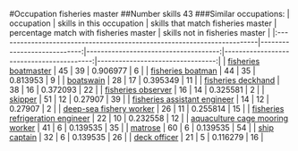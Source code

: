 #Occupation fisheries master
##Number skills 43
###Similar occupations:
| occupation                                                              |   skills in this occupation |   skills that match fisheries master |   percentage match with fisheries master |   skills not in fisheries master |
|:------------------------------------------------------------------------|----------------------------:|-------------------------------------:|-----------------------------------------:|---------------------------------:|
| [fisheries boatmaster](fisheries_boatmaster.md)                         |                          45 |                                   39 |                                 0.906977 |                                6 |
| [fisheries boatman](fisheries_boatman.md)                               |                          44 |                                   35 |                                 0.813953 |                                9 |
| [boatswain](boatswain.md)                                               |                          28 |                                   17 |                                 0.395349 |                               11 |
| [fisheries deckhand](fisheries_deckhand.md)                             |                          38 |                                   16 |                                 0.372093 |                               22 |
| [fisheries observer](fisheries_observer.md)                             |                          16 |                                   14 |                                 0.325581 |                                2 |
| [skipper](skipper.md)                                                   |                          51 |                                   12 |                                 0.27907  |                               39 |
| [fisheries assistant engineer](fisheries_assistant_engineer.md)         |                          14 |                                   12 |                                 0.27907  |                                2 |
| [deep-sea fishery worker](deep-sea_fishery_worker.md)                   |                          26 |                                   11 |                                 0.255814 |                               15 |
| [fisheries refrigeration engineer](fisheries_refrigeration_engineer.md) |                          22 |                                   10 |                                 0.232558 |                               12 |
| [aquaculture cage mooring worker](aquaculture_cage_mooring_worker.md)   |                          41 |                                    6 |                                 0.139535 |                               35 |
| [matrose](matrose.md)                                                   |                          60 |                                    6 |                                 0.139535 |                               54 |
| [ship captain](ship_captain.md)                                         |                          32 |                                    6 |                                 0.139535 |                               26 |
| [deck officer](deck_officer.md)                                         |                          21 |                                    5 |                                 0.116279 |                               16 |
